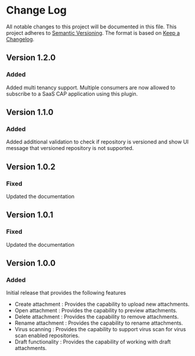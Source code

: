 # Change Log

All notable changes to this project will be documented in this file.
This project adheres to [Semantic Versioning](http://semver.org/).
The format is based on [Keep a Changelog](http://keepachangelog.com/).

## Version 1.2.0

### Added
Added multi tenancy support. Multiple consumers are now allowed to subscribe to a SaaS CAP application using this plugin.

## Version 1.1.0

### Added
Added additional validation to check if repository is versioned and show UI message that versioned repository is not supported.

## Version 1.0.2

### Fixed

Updated the documentation

## Version 1.0.1

### Fixed

Updated the documentation 

## Version 1.0.0

### Added

Initial release that provides the following features 

- Create attachment : Provides the capability to upload new attachments.
- Open attachment : Provides the capability to preview attachments.
- Delete attachment : Provides the capability to remove attachments.
- Rename attachment : Provides the capability to rename attachments.
- Virus scanning : Provides the capability to support virus scan for virus scan enabled repositories.
- Draft functionality : Provides the capability of working with draft attachments.